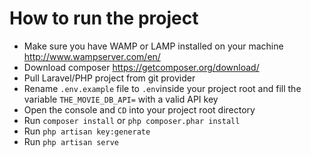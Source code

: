 # How to run the project

- Make sure you have WAMP or LAMP installed on your machine http://www.wampserver.com/en/
- Download composer https://getcomposer.org/download/
- Pull Laravel/PHP project from git provider
- Rename `.env.example` file to `.env`inside your project root and fill the variable `THE_MOVIE_DB_API=` with a valid API key 
- Open the console and `CD` into your project root directory
- Run `composer install` or `php composer.phar install`
- Run `php artisan key:generate`
- Run `php artisan serve`
